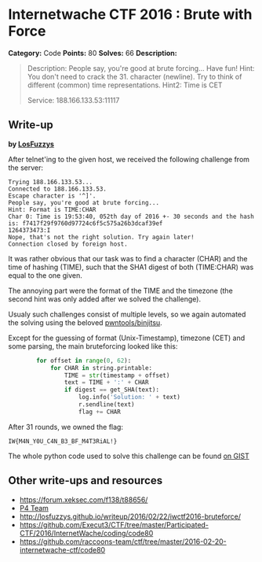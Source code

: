 # Internetwache CTF 2016 : Brute with Force

**Category:** Code
**Points:** 80
**Solves:** 66
**Description:**

> Description: People say, you're good at brute forcing... Have fun! Hint: You don't need to crack the 31. character (newline). Try to think of different (common) time representations. Hint2: Time is CET
>
>
> Service: 188.166.133.53:11117


## Write-up

**by [LosFuzzys](https://hack.more.systems)**

After telnet'ing to the given host, we received the following challenge from the server:

```
Trying 188.166.133.53...
Connected to 188.166.133.53.
Escape character is '^]'.
People say, you're good at brute forcing...
Hint: Format is TIME:CHAR
Char 0: Time is 19:53:40, 052th day of 2016 +- 30 seconds and the hash is: f7417f29f9760d97724c6f5c575a26b3dcaf39ef
1264373473:I
Nope, that's not the right solution. Try again later!
Connection closed by foreign host.
```

It was rather obvious that our task was to find a character (CHAR) and the time of hashing (TIME), such that the SHA1 digest of both (TIME:CHAR) was equal to the one given.

The annoying part were the format of the TIME and the timezone (the second hint was only added after we solved the challenge).

Usualy such challenges consist of multiple levels, so we again automated the solving using the beloved [pwntools/binjitsu](https://binjit.su).

Except for the guessing of format (Unix-Timestamp), timezone (CET) and some parsing, the main bruteforcing looked like this:

```python
        for offset in range(0, 62):
            for CHAR in string.printable:
                TIME = str(timestamp + offset)
                text = TIME + ':' + CHAR
                if digest == get_SHA(text):
                    log.info('Solution: ' + text)
                    r.sendline(text)
                    flag += CHAR
```

After 31 rounds, we owned the flag:

```
IW{M4N_Y0U_C4N_B3_BF_M4T3RiAL!}
```

The whole python code used to solve this challenge can be found [on GIST](https://gist.github.com/stefan2904/4c8d2a7652a4e739525d)

## Other write-ups and resources

* <https://forum.xeksec.com/f138/t88656/>
* [P4 Team](https://github.com/p4-team/ctf/tree/master/2016-02-20-internetwache/ppc_80)
* <http://losfuzzys.github.io/writeup/2016/02/22/iwctf2016-bruteforce/>
* <https://github.com/Execut3/CTF/tree/master/Participated-CTF/2016/InternetWache/coding/code80>
* <https://github.com/raccoons-team/ctf/tree/master/2016-02-20-internetwache-ctf/code80>
